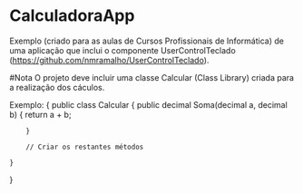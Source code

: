# CalculadoraApp
Exemplo (criado para as aulas de Cursos Profissionais de Informática) de uma aplicação que inclui o componente UserControlTeclado (https://github.com/nmramalho/UserControlTeclado).

#Nota
O projeto deve incluir uma classe Calcular (Class Library) criada para a realização dos cáculos.

Exemplo:
{
    public class Calcular
    {
        public decimal Soma(decimal a, decimal b)
        {
            return a + b;

        }

        // Criar os restantes métodos

    }
}
